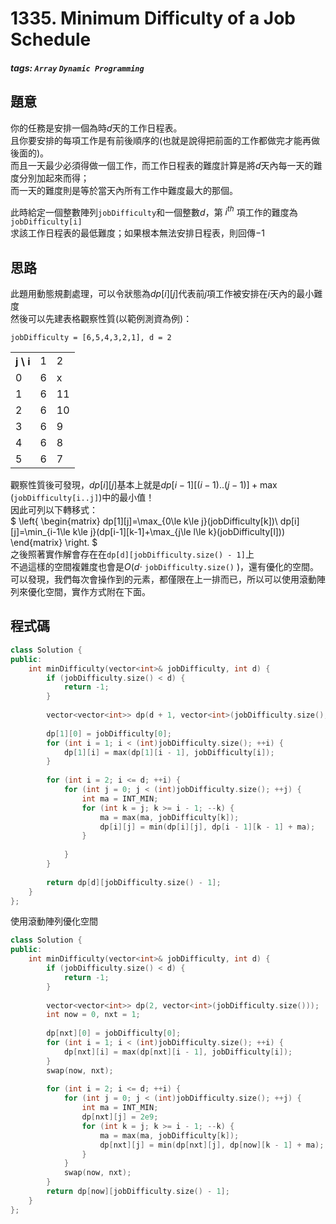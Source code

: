 # 1335. Minimum Difficulty of a Job Schedule

##### tags: `Array` `Dynamic Programming`

## 題意

你的任務是安排一個為時$d$天的工作日程表。<br>
且你要安排的每項工作是有前後順序的(也就是說得把前面的工作都做完才能再做後面的)。<br>
而且一天最少必須得做一個工作，而工作日程表的難度計算是將$d$天內每一天的難度分別加起來而得；<br>
而一天的難度則是等於當天內所有工作中難度最大的那個。<br>

此時給定一個整數陣列`jobDifficulty`和一個整數$d$，第 $i^{th}$ 項工作的難度為`jobDifficulty[i]`<br>
求該工作日程表的最低難度；如果根本無法安排日程表，則回傳$-1$

## 思路

此題用動態規劃處理，可以令狀態為$dp[i][j]$代表前$j$項工作被安排在$i$天內的最小難度<br>
然後可以先建表格觀察性質(以範例測資為例)：<br>
```
jobDifficulty = [6,5,4,3,2,1], d = 2
```
<table>
    <tr>
        <th>j \ i</th>
        <td>1</td>
        <td>2</td>
    </tr>
    <tr>
        <td>0</td>
        <td>6</td>
        <td>x</td>
    </tr>
    <tr>
        <td>1</td>
        <td>6</td>
        <td>11</td>
    </tr>
    <tr>
        <td>2</td>
        <td>6</td>
        <td>10</td>
    </tr>
    <tr>
        <td>3</td>
        <td>6</td>
        <td>9</td>
    </tr>
    <tr>
        <td>4</td>
        <td>6</td>
        <td>8</td>
    </tr>
    <tr>
        <td>5</td>
        <td>6</td>
        <td>7</td>
    </tr>
</table>

觀察性質後可發現，$dp[i][j]$基本上就是$dp[i - 1][(i-1)..(j-1)]+\max($`jobDifficulty[i..j]`$)$中的最小值！<br>
因此可列以下轉移式：<br>
$
\left\{
    \begin{matrix}
        dp[1][j]=\max_{0\le k\le j}(jobDifficulty[k])\\
        dp[i][j]=\min_{i-1\le k\le j}(dp[i-1][k-1]+\max_{j\le l\le k}(jobDifficulty[l]))
    \end{matrix}
\right.
$
<br>之後照著實作解會存在在`dp[d][jobDifficulty.size() - 1]`上<br>
不過這樣的空間複雜度也會是$O(d\cdot$ `jobDifficulty.size()` $)$，還有優化的空間。<br>
可以發現，我們每次會操作到的元素，都僅限在上一排而已，所以可以使用滾動陣列來優化空間，實作方式附在下面。

## 程式碼

```cpp
class Solution {
public:
    int minDifficulty(vector<int>& jobDifficulty, int d) {
        if (jobDifficulty.size() < d) {
            return -1;
        }
        
        vector<vector<int>> dp(d + 1, vector<int>(jobDifficulty.size(), INT_MAX));
        
        dp[1][0] = jobDifficulty[0];
        for (int i = 1; i < (int)jobDifficulty.size(); ++i) {
            dp[1][i] = max(dp[1][i - 1], jobDifficulty[i]);
        }
        
        for (int i = 2; i <= d; ++i) {
            for (int j = 0; j < (int)jobDifficulty.size(); ++j) {
                int ma = INT_MIN;
                for (int k = j; k >= i - 1; --k) {
                    ma = max(ma, jobDifficulty[k]);
                    dp[i][j] = min(dp[i][j], dp[i - 1][k - 1] + ma);
                }
                
            }
        }
        
        return dp[d][jobDifficulty.size() - 1];
    }
};
```

使用滾動陣列優化空間
```cpp
class Solution {
public:
    int minDifficulty(vector<int>& jobDifficulty, int d) {
        if (jobDifficulty.size() < d) {
            return -1;
        }
        
        vector<vector<int>> dp(2, vector<int>(jobDifficulty.size()));
        int now = 0, nxt = 1;
        
        dp[nxt][0] = jobDifficulty[0];
        for (int i = 1; i < (int)jobDifficulty.size(); ++i) {
            dp[nxt][i] = max(dp[nxt][i - 1], jobDifficulty[i]);
        }
        swap(now, nxt);
        
        for (int i = 2; i <= d; ++i) {
            for (int j = 0; j < (int)jobDifficulty.size(); ++j) {
                int ma = INT_MIN;
                dp[nxt][j] = 2e9;
                for (int k = j; k >= i - 1; --k) {
                    ma = max(ma, jobDifficulty[k]);
                    dp[nxt][j] = min(dp[nxt][j], dp[now][k - 1] + ma);
                }
            }
            swap(now, nxt);
        }
        return dp[now][jobDifficulty.size() - 1];
    }
};
```
